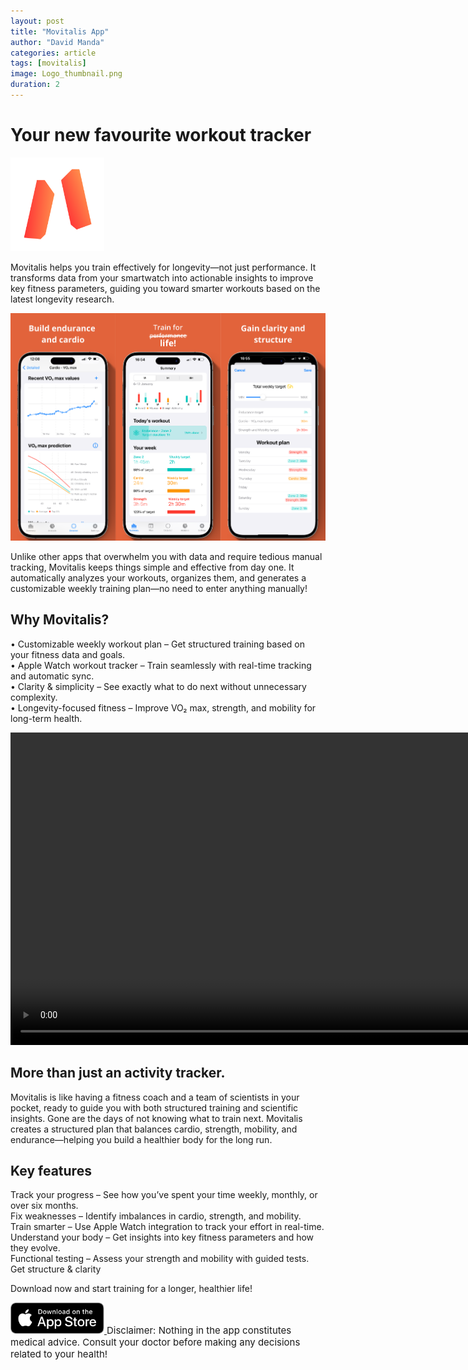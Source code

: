 ```yaml
---
layout: post
title: "Movitalis App"
author: "David Manda"
categories: article
tags: [movitalis]
image: Logo_thumbnail.png
duration: 2
---
```


# Your new favourite workout tracker

<img src="/assets/img/LogoMovitalis.png" alt="drawing" height="150"/>

Movitalis helps you train effectively for longevity—not just performance. It transforms data from your smartwatch into actionable insights to improve key fitness parameters, guiding you toward smarter workouts based on the latest longevity research.

<img src="/assets/img/Preview.png" alt="drawing">

Unlike other apps that overwhelm you with data and require tedious manual tracking, Movitalis keeps things simple and effective from day one. It automatically analyzes your workouts, organizes them, and generates a customizable weekly training plan—no need to enter anything manually!

## Why Movitalis?

• Customizable weekly workout plan – Get structured training based on your fitness data and goals.  
• Apple Watch workout tracker – Train seamlessly with real-time tracking and automatic sync.  
• Clarity & simplicity – See exactly what to do next without unnecessary complexity.  
• Longevity-focused fitness – Improve VO₂ max, strength, and mobility for long-term health.

<video height="500" autoplay muted loop>
  <source src="/assets/img/Quiz_preview.mov" type="video/mp4">
Your browser does not support the video tag.
</video>

## More than just an activity tracker.

Movitalis is like having a fitness coach and a team of scientists in your pocket, ready to guide you with both structured training and scientific insights.
Gone are the days of not knowing what to train next. Movitalis creates a structured plan that balances cardio, strength, mobility, and endurance—helping you build a healthier body for the long run.

## Key features

Track your progress – See how you’ve spent your time weekly, monthly, or over six months.  
Fix weaknesses – Identify imbalances in cardio, strength, and mobility.  
Train smarter – Use Apple Watch integration to track your effort in real-time.  
Understand your body – Get insights into key fitness parameters and how they evolve.  
Functional testing – Assess your strength and mobility with guided tests.  
Get structure & clarity

Download now and start training for a longer, healthier life!

<a href="https://apps.apple.com/ro/app/movitalis-fitness-tracking/id6470913447" target="_blank">
    <img src="/assets/img/Download_on_the_App_Store_Badge_RO_RGB_blk_100317.svg" height="50" alt="Download on the App Store">
</a>

<span style="font-size: 15px">
Disclaimer:
Nothing in the app constitutes medical advice. Consult your doctor before making any decisions related to your health!
